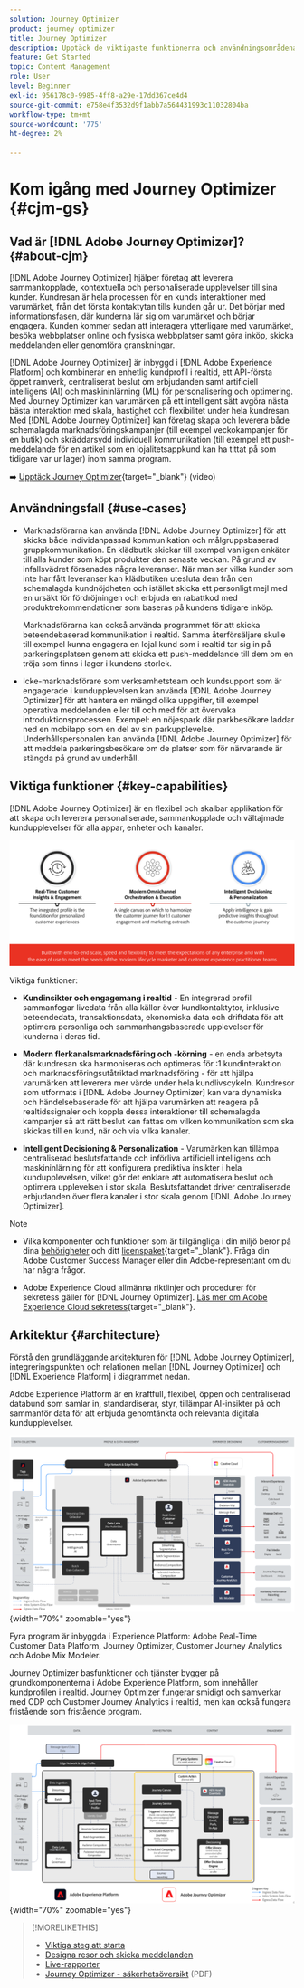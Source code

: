 ```yaml
---
solution: Journey Optimizer
product: journey optimizer
title: Journey Optimizer
description: Upptäck de viktigaste funktionerna och användningsområdena i Adobe Journey Optimizer
feature: Get Started
topic: Content Management
role: User
level: Beginner
exl-id: 956178c0-9985-4ff8-a29e-17dd367ce4d4
source-git-commit: e758e4f3532d9f1abb7a564431993c11032804ba
workflow-type: tm+mt
source-wordcount: '775'
ht-degree: 2%

---
```


# Kom igång med Journey Optimizer {#cjm-gs}

## Vad är [!DNL Adobe Journey Optimizer]?{#about-cjm}

[!DNL Adobe Journey Optimizer] hjälper företag att leverera sammankopplade, kontextuella och personaliserade upplevelser till sina kunder. Kundresan är hela processen för en kunds interaktioner med varumärket, från det första kontaktytan tills kunden går ur. Det börjar med informationsfasen, där kunderna lär sig om varumärket och börjar engagera. Kunden kommer sedan att interagera ytterligare med varumärket, besöka webbplatser online och fysiska webbplatser samt göra inköp, skicka meddelanden eller genomföra granskningar.

[!DNL Adobe Journey Optimizer] är inbyggd i [!DNL Adobe Experience Platform] och kombinerar en enhetlig kundprofil i realtid, ett API-första öppet ramverk, centraliserat beslut om erbjudanden samt artificiell intelligens (AI) och maskininlärning (ML) för personalisering och optimering. Med Journey Optimizer kan varumärken på ett intelligent sätt avgöra nästa bästa interaktion med skala, hastighet och flexibilitet under hela kundresan. Med [!DNL Adobe Journey Optimizer] kan företag skapa och leverera både schemalagda marknadsföringskampanjer (till exempel veckokampanjer för en butik) och skräddarsydd individuell kommunikation (till exempel ett push-meddelande för en artikel som en lojalitetsappkund kan ha tittat på som tidigare var ur lager) inom samma program.

➡️ [Upptäck Journey Optimizer](https://experienceleague.adobe.com/docs/journey-optimizer-learn/tutorials/introduction-to-journey-optimizer/introduction.html){target="_blank"} (video)


<!-- Use [!DNL Adobe Journey Optimizer] to build multi-step customer journeys that initiate a sequence of interactions, offers, and messages across channels in real time. This approach ensures customers are engaged at the optimal moments based on their actions and relevant business signals. Learn how to build journeys in [this section](../building-journeys/journey-gs.md).

You can also create audience-based campaigns to send messages.-->


## Användningsfall {#use-cases}

* Marknadsförarna kan använda [!DNL Adobe Journey Optimizer] för att skicka både individanpassad kommunikation och målgruppsbaserad gruppkommunikation. En klädbutik skickar till exempel vanligen enkäter till alla kunder som köpt produkter den senaste veckan. På grund av infallsvädret försenades några leveranser. När man ser vilka kunder som inte har fått leveranser kan klädbutiken utesluta dem från den schemalagda kundnöjdheten och istället skicka ett personligt mejl med en ursäkt för fördröjningen och erbjuda en rabattkod med produktrekommendationer som baseras på kundens tidigare inköp.

  Marknadsförarna kan också använda programmet för att skicka beteendebaserad kommunikation i realtid. Samma återförsäljare skulle till exempel kunna engagera en lojal kund som i realtid tar sig in på parkeringsplatsen genom att skicka ett push-meddelande till dem om en tröja som finns i lager i kundens storlek.

* Icke-marknadsförare som verksamhetsteam och kundsupport som är engagerade i kundupplevelsen kan använda [!DNL Adobe Journey Optimizer] för att hantera en mängd olika uppgifter, till exempel operativa meddelanden eller till och med för att övervaka introduktionsprocessen. Exempel: en nöjespark där parkbesökare laddar ned en mobilapp som en del av sin parkupplevelse. Underhållspersonalen kan använda [!DNL Adobe Journey Optimizer] för att meddela parkeringsbesökare om de platser som för närvarande är stängda på grund av underhåll.

## Viktiga funktioner {#key-capabilities}

[!DNL Adobe Journey Optimizer] är en flexibel och skalbar applikation för att skapa och leverera personaliserade, sammankopplade och vältajmade kundupplevelser för alla appar, enheter och kanaler.

![](assets/ajo-capabilities.png)

Viktiga funktioner:

* **Kundinsikter och engagemang i realtid** - En integrerad profil sammanfogar livedata från alla källor över kundkontaktytor, inklusive beteendedata, transaktionsdata, ekonomiska data och driftdata för att optimera personliga och sammanhangsbaserade upplevelser för kunderna i deras tid.

* **Modern flerkanalsmarknadsföring och -körning** - en enda arbetsyta där kundresan ska harmoniseras och optimeras för :1 kundinteraktion och marknadsföringsutåtriktad marknadsföring - för att hjälpa varumärken att leverera mer värde under hela kundlivscykeln. Kundresor som utformats i [!DNL Adobe Journey Optimizer] kan vara dynamiska och händelsebaserade för att hjälpa varumärken att reagera på realtidssignaler och koppla dessa interaktioner till schemalagda kampanjer så att rätt beslut kan fattas om vilken kommunikation som ska skickas till en kund, när och via vilka kanaler.

* **Intelligent Decisioning &amp; Personalization** - Varumärken kan tillämpa centraliserad beslutsfattande och införliva artificiell intelligens och maskininlärning för att konfigurera prediktiva insikter i hela kundupplevelsen, vilket gör det enklare att automatisera beslut och optimera upplevelsen i stor skala. Beslutsfattandet driver centraliserade erbjudanden över flera kanaler i stor skala genom [!DNL Adobe Journey Optimizer].


>[!NOTE]
>
>* Vilka komponenter och funktioner som är tillgängliga i din miljö beror på dina [behörigheter](../administration/permissions.md) och ditt [licenspaket](https://helpx.adobe.com/legal/product-descriptions/adobe-journey-optimizer.html){target="_blank"}. Fråga din Adobe Customer Success Manager eller din Adobe-representant om du har några frågor.
>
>* Adobe Experience Cloud allmänna riktlinjer och procedurer för sekretess gäller för [!DNL Journey Optimizer]. [Läs mer om Adobe Experience Cloud sekretess](https://www.adobe.com/privacy/experience-cloud.html){target="_blank"}.




## Arkitektur {#architecture}

Förstå den grundläggande arkitekturen för [!DNL Adobe Journey Optimizer], integreringspunkten och relationen mellan [!DNL Journey Optimizer] och [!DNL Experience Platform] i diagrammet nedan.

Adobe Experience Platform är en kraftfull, flexibel, öppen och centraliserad databund som samlar in, standardiserar, styr, tillämpar AI-insikter på och sammanför data för att erbjuda genomtänkta och relevanta digitala kundupplevelser.

![](assets/ajo-aep-architecture-diagram.png){width="70%" zoomable="yes"}

Fyra program är inbyggda i Experience Platform: Adobe Real-Time Customer Data Platform, Journey Optimizer, Customer Journey Analytics och Adobe Mix Modeler.

Journey Optimizer basfunktioner och tjänster bygger på grundkomponenterna i Adobe Experience Platform, som innehåller kundprofilen i realtid. Journey Optimizer fungerar smidigt och samverkar med CDP och Customer Journey Analytics i realtid, men kan också fungera fristående som fristående program.

![](assets/ajo-architecture-diagram.png){width="70%" zoomable="yes"}



>[!MORELIKETHIS]
>
>* [Viktiga steg att starta](quick-start.md)
>* [Designa resor och skicka meddelanden](../building-journeys/journey-gs.md)
>* [Live-rapporter](../reports/live-report.md)
>* [Journey Optimizer - säkerhetsöversikt](https://www.adobe.com/content/dam/cc/en/security/pdfs/AJO_SecurityOverview.pdf) (PDF)
